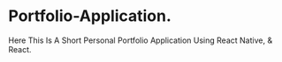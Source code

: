 # Portfolio-Application.
Here This Is A Short Personal Portfolio Application Using React Native, &amp; React.
